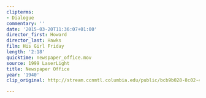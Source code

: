 ```yaml
---
clipterms:
- Dialogue
commentary: ''
date: '2015-03-20T11:36:07+01:00'
director_first: Howard
director_last: Hawks
film: His Girl Friday
length: '2:18'
quicktime: newspaper_office.mov
source: 1999 LaserLight
title: Newspaper Office
year: '1940'
clip_original: http://stream.ccnmtl.columbia.edu/public/bcb9b028-8c02-4a10-a258-58fbc492f9d2-038_friday_FLG-mp4-aac-480w-850kbps-ffmpeg.mp4

---
```

